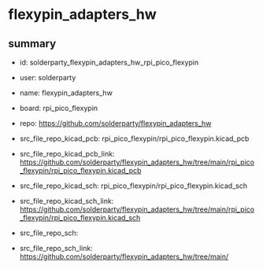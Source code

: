 # flexypin_adapters_hw
 
## summary 
* id: solderparty_flexypin_adapters_hw_rpi_pico_flexypin
* user: solderparty
* name: flexypin_adapters_hw
* board: rpi_pico_flexypin
* repo: https://github.com/solderparty/flexypin_adapters_hw
* src_file_repo_kicad_pcb: rpi_pico_flexypin/rpi_pico_flexypin.kicad_pcb
* src_file_repo_kicad_pcb_link: https://github.com/solderparty/flexypin_adapters_hw/tree/main/rpi_pico_flexypin/rpi_pico_flexypin.kicad_pcb
* src_file_repo_kicad_sch: rpi_pico_flexypin/rpi_pico_flexypin.kicad_sch
* src_file_repo_kicad_sch_link: https://github.com/solderparty/flexypin_adapters_hw/tree/main/rpi_pico_flexypin/rpi_pico_flexypin.kicad_sch

* src_file_repo_sch: 
* src_file_repo_sch_link: https://github.com/solderparty/flexypin_adapters_hw/tree/main/




